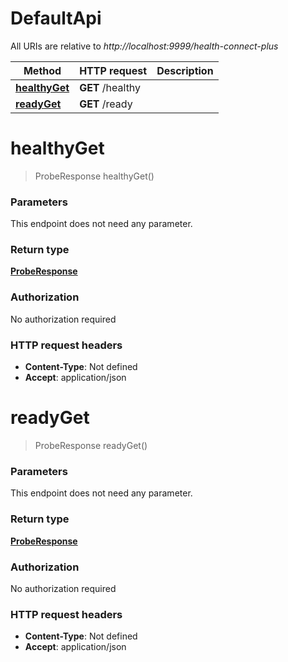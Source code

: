 # DefaultApi

All URIs are relative to *http://localhost:9999/health-connect-plus*

| Method | HTTP request | Description |
|------------- | ------------- | -------------|
| [**healthyGet**](DefaultApi.md#healthyGet) | **GET** /healthy |  |
| [**readyGet**](DefaultApi.md#readyGet) | **GET** /ready |  |


<a name="healthyGet"></a>
# **healthyGet**
> ProbeResponse healthyGet()



### Parameters
This endpoint does not need any parameter.

### Return type

[**ProbeResponse**](../Models/ProbeResponse.md)

### Authorization

No authorization required

### HTTP request headers

- **Content-Type**: Not defined
- **Accept**: application/json

<a name="readyGet"></a>
# **readyGet**
> ProbeResponse readyGet()



### Parameters
This endpoint does not need any parameter.

### Return type

[**ProbeResponse**](../Models/ProbeResponse.md)

### Authorization

No authorization required

### HTTP request headers

- **Content-Type**: Not defined
- **Accept**: application/json


